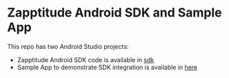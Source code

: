 # Zapptitude Android SDK and Sample App

This repo has two Android Studio projects:
* Zapptitude Android SDK code is available in [sdk](https://github.com/zapptitude/android-sdk/tree/master/sdk)
* Sample App to demonstrate SDK integration is available in [here](https://github.com/zapptitude/android-sdk/tree/master/sampleapp)
